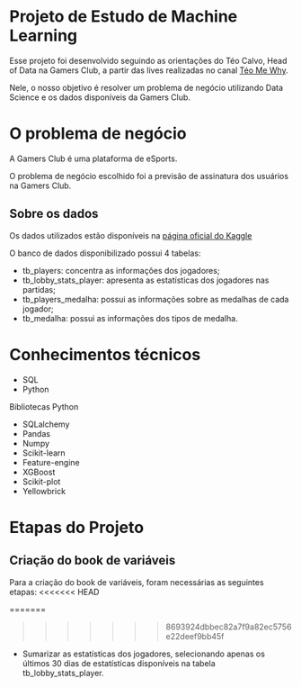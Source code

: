 # Projeto de Estudo de Machine Learning

Esse projeto foi desenvolvido seguindo as orientações do Téo Calvo, Head of Data na Gamers Club, a partir das lives realizadas no canal [Téo Me Why](https://www.twitch.tv/teomewhy).

Nele, o nosso objetivo é resolver um problema de negócio utilizando Data Science e os dados disponíveis da Gamers Club.

# O problema de negócio

A Gamers Club é uma plataforma de eSports.

O problema de negócio escolhido foi a previsão de assinatura dos usuários na Gamers Club.

## Sobre os dados

Os dados utilizados estão disponíveis na [página oficial do Kaggle](https://www.kaggle.com/gamersclub/brazilian-csgo-plataform-dataset-by-gamers-club)

O banco de dados disponibilizado possui 4 tabelas:

- tb_players: concentra as informações dos jogadores;
- tb_lobby_stats_player: apresenta as estatísticas dos jogadores nas partidas;
- tb_players_medalha: possui as informações sobre as medalhas de cada jogador;
- tb_medalha: possui as informações dos tipos de medalha.

# Conhecimentos técnicos

- SQL
- Python

Bibliotecas Python

- SQLalchemy
- Pandas
- Numpy
- Scikit-learn
- Feature-engine
- XGBoost
- Scikit-plot
- Yellowbrick

# Etapas do Projeto

## Criação do book de variáveis

Para a criação do book de variáveis, foram necessárias as seguintes etapas:
<<<<<<< HEAD

=======
>>>>>>> 8693924dbbec82a7f9a82ec5756e22deef9bb45f
- Sumarizar as estatísticas dos jogadores, selecionando apenas os últimos 30 dias de estatísticas disponíveis na tabela tb_lobby_stats_player.
